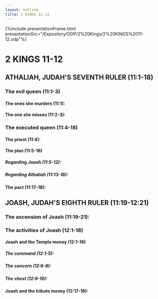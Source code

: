 ```yaml
---
layout: outline
title: 2 KINGS 11-12
---
```

{%include presentationFrame.html presentationSrc="/Expository/ODP/2%20Kings/2%20KINGS%2011-12.odp"%}

# 2 KINGS 11-12 
## ATHALIAH, JUDAH\'S SEVENTH RULER (11:1-18) 
###  The evil queen (11:1-3) 
####  The ones she murders (11:1): 
####  The one she misses (11:2-3): 
###  The executed queen (11:4-18) 
####  The priest (11:4): 
####  The plan (11:5-16) 
#####  Regarding Joash (11:5-12): 
#####  Regarding Athaliah (11:13-16): 
####  The pact (11:17-18): 
## JOASH, JUDAH\'S EIGHTH RULER (11:19-12:21) 
###  The ascension of Joash (11:19-21): 
###  The activities of Joash (12:1-18) 
####  Joash and the Temple money (12:1-16) 
#####  The command (12:1-5): 
#####  The concern (12:6-8): 
#####  The chest (12:9-16): 
####  Joash and the tribute money (12:17-18): 
